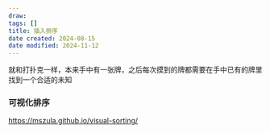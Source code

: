 ```yaml
---
draw:
tags: []
title: 插入排序
date created: 2024-08-15
date modified: 2024-11-12
---
```


就和打扑克一样，本来手中有一张牌，之后每次摸到的牌都需要在手中已有的牌里找到一个合适的未知



### 可视化排序
https://mszula.github.io/visual-sorting/